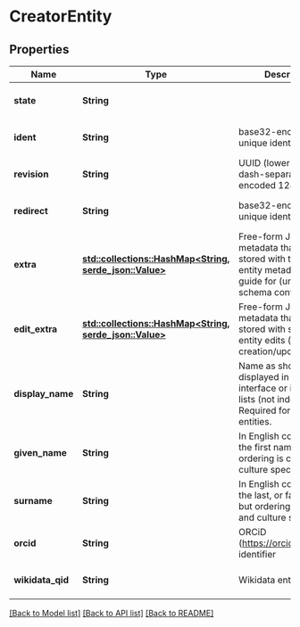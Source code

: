 # CreatorEntity

## Properties
Name | Type | Description | Notes
------------ | ------------- | ------------- | -------------
**state** | **String** |  | [optional] [default to None]
**ident** | **String** | base32-encoded unique identifier | [optional] [default to None]
**revision** | **String** | UUID (lower-case, dash-separated, hex-encoded 128-bit) | [optional] [default to None]
**redirect** | **String** | base32-encoded unique identifier | [optional] [default to None]
**extra** | [**std::collections::HashMap<String, serde_json::Value>**](object.md) | Free-form JSON metadata that will be stored with the other entity metadata. See guide for (unenforced) schema conventions.  | [optional] [default to None]
**edit_extra** | [**std::collections::HashMap<String, serde_json::Value>**](object.md) | Free-form JSON metadata that will be stored with specific entity edits (eg, creation/update/delete).  | [optional] [default to None]
**display_name** | **String** | Name as should be displayed in web interface or in author lists (not index/sorted). Required for valid entities.  | [optional] [default to None]
**given_name** | **String** | In English commonly the first name, but ordering is context and culture specific.  | [optional] [default to None]
**surname** | **String** | In English commonly the last, or family name, but ordering is context and culture specific.  | [optional] [default to None]
**orcid** | **String** | ORCiD (https://orcid.org) identifier | [optional] [default to None]
**wikidata_qid** | **String** | Wikidata entity QID | [optional] [default to None]

[[Back to Model list]](../README.md#documentation-for-models) [[Back to API list]](../README.md#documentation-for-api-endpoints) [[Back to README]](../README.md)


